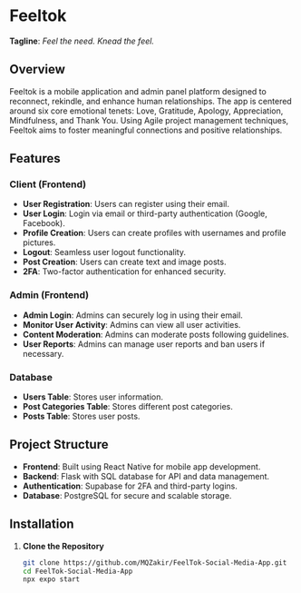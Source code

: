 # Feeltok

**Tagline**: *Feel the need. Knead the feel.*

## Overview
Feeltok is a mobile application and admin panel platform designed to reconnect, rekindle, and enhance human relationships. The app is centered around six core emotional tenets: Love, Gratitude, Apology, Appreciation, Mindfulness, and Thank You. Using Agile project management techniques, Feeltok aims to foster meaningful connections and positive relationships.

## Features

### Client (Frontend)
- **User Registration**: Users can register using their email.
- **User Login**: Login via email or third-party authentication (Google, Facebook).
- **Profile Creation**: Users can create profiles with usernames and profile pictures.
- **Logout**: Seamless user logout functionality.
- **Post Creation**: Users can create text and image posts.
- **2FA**: Two-factor authentication for enhanced security.

### Admin (Frontend)
- **Admin Login**: Admins can securely log in using their email.
- **Monitor User Activity**: Admins can view all user activities.
- **Content Moderation**: Admins can moderate posts following guidelines.
- **User Reports**: Admins can manage user reports and ban users if necessary.

### Database
- **Users Table**: Stores user information.
- **Post Categories Table**: Stores different post categories.
- **Posts Table**: Stores user posts.

## Project Structure
- **Frontend**: Built using React Native for mobile app development.
- **Backend**: Flask with SQL database for API and data management.
- **Authentication**: Supabase for 2FA and third-party logins.
- **Database**: PostgreSQL for secure and scalable storage.

## Installation

1. **Clone the Repository**  
   ```bash
   git clone https://github.com/MQZakir/FeelTok-Social-Media-App.git
   cd FeelTok-Social-Media-App
   npx expo start

